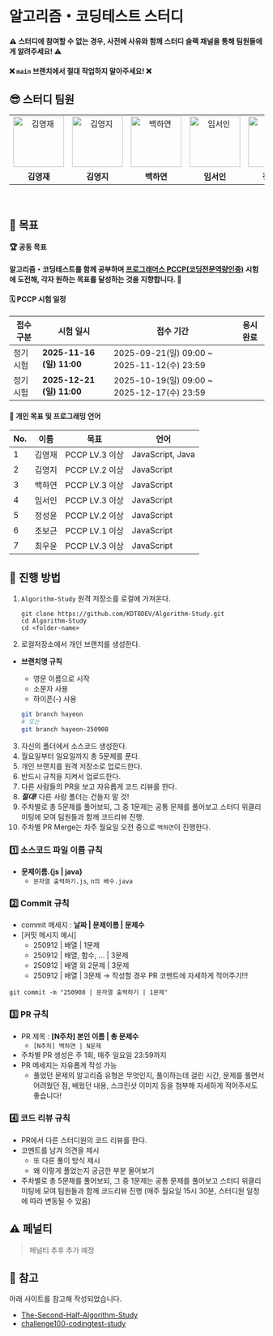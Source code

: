# 알고리즘・코딩테스트 스터디

#### ⚠️ 스터디에 참여할 수 없는 경우, 사전에 사유와 함께 스터디 슬랙 채널을 통해 팀원들에게 알려주세요! ⚠️
#### ❌ `main` 브랜치에서 절대 작업하지 말아주세요! ❌

## 😎 스터디 팀원

<table>
  <tr>
    <td align="center">
      <a href="https://github.com/KingJae6721">
        <img
          src="https://avatars.githubusercontent.com/u/128048610?v=4"
          width="100px"
          height="100px"
          alt="김영재" />
        <br />
      </a>
    </td>
    <td align="center">
      <a href="https://github.com/7saval">
        <img
          src="https://avatars.githubusercontent.com/u/103737156?v=4"
          width="100px"
          height="100px"
          alt="김영지" />
        <br />
      </a>
    </td>
    <td align="center">
      <a href="https://github.com/bhy304">
        <img
          src="https://avatars.githubusercontent.com/u/43948313?v=4"
          width="100px"
          height="100px"
          alt="백하연" />
        <br />
      </a>
    </td>
    <td align="center">
      <a href="https://github.com/in7570">
        <img
          src="https://avatars.githubusercontent.com/u/68153661?v=4"
          width="100px"
          height="100px"
          alt="임서인" />
        <br />
      </a>
    </td>
    <td align="center">
      <a href="https://github.com/jsyoon27">
        <img
          src="https://avatars.githubusercontent.com/u/220376998?v=4"
          width="100px"
          height="100px"
          alt="정성윤" />
        <br />
      </a>
    </td>
    <td align="center">
      <a href="https://github.com/P2P-J">
        <img
          src="https://avatars.githubusercontent.com/u/112332034?v=4"
          width="100px"
          height="100px"
          alt="조보근" />
        <br />
      </a>
    </td>
    <td align="center">
      <a href="https://github.com/UyunChoi">
        <img
          src="https://avatars.githubusercontent.com/u/169183609?v=4"
          width="100px"
          height="100px"
          alt="최우윤" />
        <br />
      </a>
    </td>
  </tr>
  <tr>
    <td align="center">
      <b>김영재</b>
    </td>
    <td align="center">
      <b>김영지</b>
    </td>
    <td align="center">
      <b>백하연</b>
    </td>
    <td align="center">
      <b>임서인</b>
    </td>
    <td align="center">
      <b>정성윤</b>
    </td>
    <td align="center">
      <b>조보근</b>
    </td>
    <td align="center">
      <b>최우윤</b>
    </td>
  </tr>
</table>
<br />

## 🎯 목표

#### 🏆 공동 목표

**알고리즘・코딩테스트를 함께 공부하며 [프로그래머스 PCCP(코딩전문역량인증)](https://certi.programmers.co.kr/about/pccp) 시험에 도전해, 각자 원하는 목표를 달성하는 것을 지향합니다. 🙂**

#### 🗓️ PCCP 시험 일정

| **접수 구분** | **시험 일시**             | **접수 기간**                               | **응시 완료** |
| ------------- | ------------------------- | ------------------------------------------- | ------------- |
| 정기 시험     | **2025-11-16 (일) 11:00** | 2025-09-21(일) 09:00 ~ 2025-11-12(수) 23:59 |               |
| 정기 시험     | **2025-12-21 (일) 11:00** | 2025-10-19(일) 09:00 ~ 2025-12-17(수) 23:59 |               |

#### 📍 개인 목표 및 프로그래밍 언어

| **No.** | **이름** | **목표**       | **언어**         |
| ------- | -------- | -------------- | ---------------- |
| 1       | 김영재   | PCCP LV.3 이상 | JavaScript, Java |
| 2       | 김영지   | PCCP LV.2 이상 | JavaScript       |
| 3       | 백하연   | PCCP LV.3 이상 | JavaScript       |
| 4       | 임서인   | PCCP LV.3 이상 | JavaScript       |
| 5       | 정성윤   | PCCP LV.2 이상 | JavaScript       |
| 6       | 조보근   | PCCP LV.1 이상 | JavaScript       |
| 7       | 최우윤   | PCCP LV.3 이상 | JavaScript       |

## 📌 진행 방법

1. `Algorithm-Study` 원격 저장소를 로컬에 가져온다.

   ```
   git clone https://github.com/KDT8DEV/Algorithm-Study.git
   cd Algorithm-Study
   cd <folder-name>
   ```

2. 로컬저장소에서 개인 브랜치를 생성한다.

- **브랜치명 규칙**

  - 영문 이름으로 시작
  - 소문자 사용
  - 하이픈(-) 사용

  ```bash
  git branch hayeon
  # 또는
  git branch hayeon-250908
  ```

3. 자신의 폴더에서 소스코드 생성한다.
4. 월요일부터 일요일까지 총 5문제를 푼다.
5. 개인 브랜치를 원격 저장소로 업로드한다.
6. 반드시 규칙을 지켜서 업로드한다.
7. 다른 사람들의 PR을 보고 자유롭게 코드 리뷰를 한다.
8. _**절대!**_ 다른 사람 폴더는 건들지 말 것!
9. 주차별로 총 5문제를 풀어보되, 그 중 1문제는 공통 문제를 풀어보고 스터디 위클리 미팅에 모여 팀원들과 함께 코드리뷰 진행.
10. 주차별 PR Merge는 차주 월요일 오전 중으로 `백하연`이 진행한다.

### 1️⃣ 소스코드 파일 이름 규칙

- **문제이름.{js | java}**
  - `문자열 출력하기.js`, `n의 배수.java`

### 2️⃣ Commit 규칙

- commit 메세지 : **날짜 | 문제이름 | 문제수**
- [커밋 메시지 예시]
  - 250912 | 배열 | 1문제
  - 250912 | 배열, 함수, … | 3문제
  - 250912 | 배열 외 2문제 | 3문제
  - 250912 | 배열 | 3문제 → 작성할 경우 PR 코멘트에 자세하게 적어주기!!!

```
git commit -m "250908 | 문자열 출력하기 | 1문제"
```

### 3️⃣ PR 규칙

- PR 제목 : **[N주차] 본인 이름 | 총 문제수**
  - `[N주차] 백하연 | N문제`
- 주차별 PR 생성은 주 1회, 매주 일요일 23:59까지
- PR 메세지는 자유롭게 작성 가능
  - 풀었던 문제의 알고리즘 유형은 무엇인지, 풀이하는데 걸린 시간, 문제를 풀면서 어려웠던 점, 배웠던 내용, 스크린샷 이미지 등을 첨부해 자세하게 적어주셔도 좋습니다!

### 4️⃣ 코드 리뷰 규칙

- PR에서 다른 스터디원의 코드 리뷰를 한다.
- 코멘트를 남겨 의견을 제시
  - 또 다른 풀이 방식 제시
  - 왜 이렇게 풀었는지 궁금한 부분 물어보기
- 주차별로 총 5문제를 풀어보되, 그 중 1문제는 공통 문제를 풀어보고 스터디 위클리 미팅에 모여 팀원들과 함께 코드리뷰 진행 (매주 월요일 15시 30분, 스터디원 일정에 따라 변동될 수 있음)

## ⚠️ 페널티

> 페널티 추후 추가 예정

## 🔗 참고

아래 사이트를 참고해 작성되었습니다.

- [The-Second-Half-Algorithm-Study](https://github.com/Algorithm-with-SSAFY/The-Second-Half-Algorithm-Study)
- [challenge100-codingtest-study](https://github.com/ellynhan/challenge100-codingtest-study)
